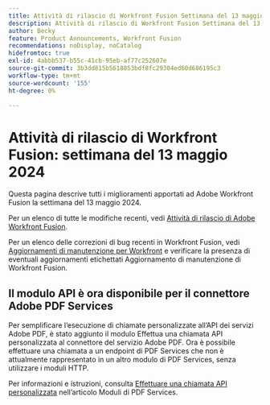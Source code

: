 ```yaml
---
title: Attività di rilascio di Workfront Fusion Settimana del 13 maggio 2024
description: Attività di rilascio di Workfront Fusion Settimana del 13 maggio 2024
author: Becky
feature: Product Announcements, Workfront Fusion
recommendations: noDisplay, noCatalog
hidefromtoc: true
exl-id: 4abbb537-b55c-41cb-95eb-af77c252607e
source-git-commit: 3b3dd815b5618853bdf8fc29304ed60d686195c3
workflow-type: tm+mt
source-wordcount: '155'
ht-degree: 0%

---
```


# Attività di rilascio di Workfront Fusion: settimana del 13 maggio 2024

Questa pagina descrive tutti i miglioramenti apportati ad Adobe Workfront Fusion la settimana del 13 maggio 2024.

Per un elenco di tutte le modifiche recenti, vedi [Attività di rilascio di Adobe Workfront Fusion](../../../product-announcements/product-releases/fusion-release-activity/fusion-release-activity.md).

Per un elenco delle correzioni di bug recenti in Workfront Fusion, vedi [Aggiornamenti di manutenzione per Workfront](https://experienceleague.adobe.com/docs/workfront-known-issues/releases/current-updates.html) e verificare la presenza di eventuali aggiornamenti etichettati Aggiornamento di manutenzione di Workfront Fusion.

## Il modulo API è ora disponibile per il connettore Adobe PDF Services

Per semplificare l’esecuzione di chiamate personalizzate all’API dei servizi Adobe PDF, è stato aggiunto il modulo Effettua una chiamata API personalizzata al connettore del servizio Adobe PDF. Ora è possibile effettuare una chiamata a un endpoint di PDF Services che non è attualmente rappresentato in un altro modulo di PDF Services, senza utilizzare i moduli HTTP.

Per informazioni e istruzioni, consulta [Effettuare una chiamata API personalizzata](/help/quicksilver/workfront-fusion/apps-and-their-modules/pdf-modules.md#make-a-custom-api-call) nell’articolo Moduli di PDF Services.
